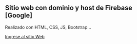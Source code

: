## Sitio web con dominio y host de Firebase [Google]

Realizado con HTML, CSS, JS, Bootstrap...

[Ingrese al sitio Web](https://notoapps.firebaseapp.com/)
